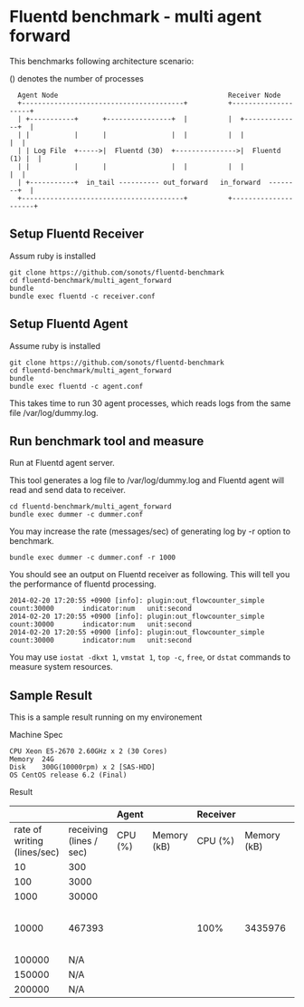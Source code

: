 # Fluentd benchmark - multi agent forward

This benchmarks following architecture scenario:

() denotes the number of processes

```
  Agent Node                                          Receiver Node
  +----------------------------------------+          +--------------------+
  | +-----------+      +----------------+  |          |  +--------------+  |
  | |           |      |                |  |          |  |              |  |
  | | Log File  +----->|  Fluentd (30)  +--------------->|  Fluentd (1) |  |
  | |           |      |                |  |          |  |              |  |
  | +-----------+  in_tail ---------- out_forward   in_forward  --------+  |
  +----------------------------------------+          +---------------------+
```

## Setup Fluentd Receiver

Assum ruby is installed

```
git clone https://github.com/sonots/fluentd-benchmark
cd fluentd-benchmark/multi_agent_forward
bundle
bundle exec fluentd -c receiver.conf
```

## Setup Fluentd Agent

Assume ruby is installed

```
git clone https://github.com/sonots/fluentd-benchmark
cd fluentd-benchmark/multi_agent_forward
bundle
bundle exec fluentd -c agent.conf
```

This takes time to run 30 agent processes, which reads logs from the same file /var/log/dummy.log.

## Run benchmark tool and measure

Run at Fluentd agent server. 

This tool generates a log file to /var/log/dummy.log and Fluentd agent will read and send data to receiver. 

```
cd fluentd-benchmark/multi_agent_forward
bundle exec dummer -c dummer.conf
```

You may increase the rate (messages/sec) of generating log by -r option to benchmark. 

```
bundle exec dummer -c dummer.conf -r 1000
```

You should see an output on Fluentd receiver as following. This will tell you the performance of fluentd processing. 

```
2014-02-20 17:20:55 +0900 [info]: plugin:out_flowcounter_simple count:30000       indicator:num   unit:second
2014-02-20 17:20:55 +0900 [info]: plugin:out_flowcounter_simple count:30000       indicator:num   unit:second
2014-02-20 17:20:55 +0900 [info]: plugin:out_flowcounter_simple count:30000       indicator:num   unit:second
```

You may use `iostat -dkxt 1`, `vmstat 1`, `top -c`, `free`, or `dstat` commands to measure system resources. 

## Sample Result

This is a sample result running on my environement

Machine Spec

```
CPU Xeon E5-2670 2.60GHz x 2 (30 Cores)
Memory  24G
Disk    300G(10000rpm) x 2 [SAS-HDD]
OS CentOS release 6.2 (Final)
```

Result

|                             |                         | Agent   |             | Receiver |             |                       |
|-----------------------------|-------------------------|---------|-------------|----------|-------------|-----------------------|
| rate of writing (lines/sec) | receiving (lines / sec) | CPU (%) | Memory (kB) | CPU (%)  | Memory (kB) | Remarks               |
| 10                          | 300                     |         |             |          |             |                       |
| 100                         | 3000                    |         |             |          |             |                       |
| 1000                        | 30000                   |         |             |          |             |                       |
| 10000                       | 467393                  |         |             | 100%     | 3435976     | CPU bound at receiver |
| 100000                      | N/A                     |         |             |          |             |                       |
| 150000                      | N/A                     |         |             |          |             |                       |
| 200000                      | N/A                     |         |             |          |             |                       |

